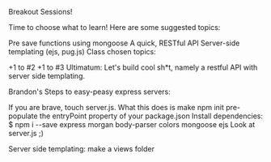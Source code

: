 Breakout Sessions!

Time to choose what to learn! Here are some suggested topics:

Pre save functions using mongoose
A quick, RESTful API
Server-side templating (ejs, pug.js)
Class chosen topics:

+1 to #2
+1 to #3
Ultimatum: Let's build cool sh*t, namely a restful API with server side templating.

Brandon's Steps to easy-peasy express servers:

If you are brave, touch server.js. What this does is make npm init pre-populate the entryPoint property of your package.json
Install dependencies:
    $ npm i --save express morgan body-parser colors mongoose ejs
Look at server.js ;)

Server side templating: make a views folder
